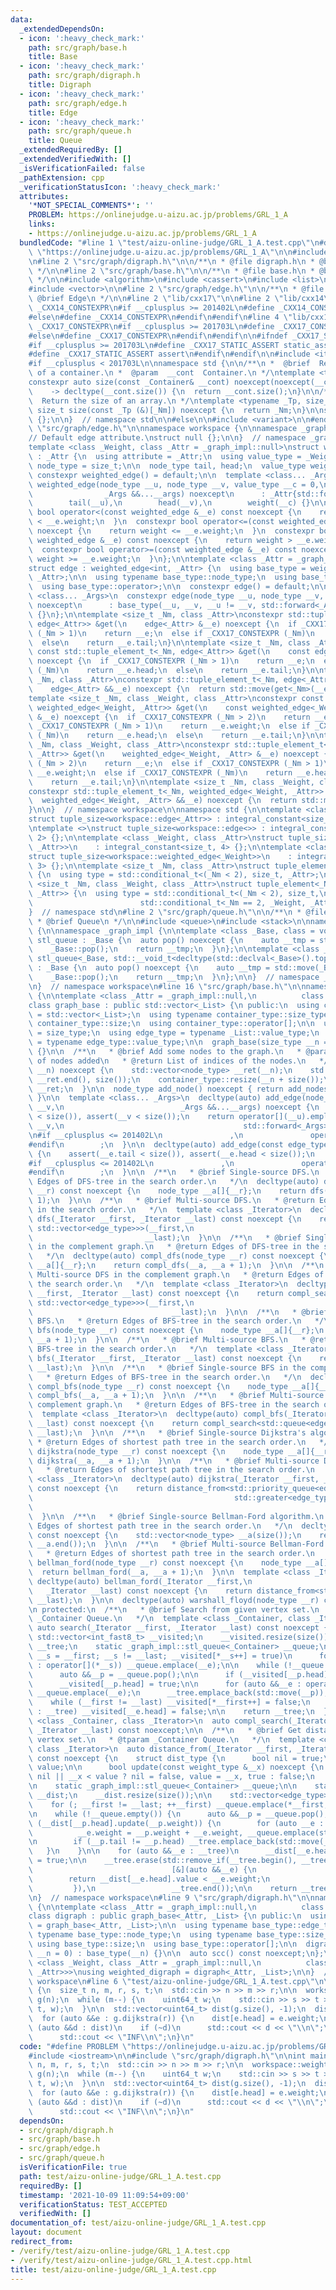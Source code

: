 ```yaml
---
data:
  _extendedDependsOn:
  - icon: ':heavy_check_mark:'
    path: src/graph/base.h
    title: Base
  - icon: ':heavy_check_mark:'
    path: src/graph/digraph.h
    title: Digraph
  - icon: ':heavy_check_mark:'
    path: src/graph/edge.h
    title: Edge
  - icon: ':heavy_check_mark:'
    path: src/graph/queue.h
    title: Queue
  _extendedRequiredBy: []
  _extendedVerifiedWith: []
  _isVerificationFailed: false
  _pathExtension: cpp
  _verificationStatusIcon: ':heavy_check_mark:'
  attributes:
    '*NOT_SPECIAL_COMMENTS*': ''
    PROBLEM: https://onlinejudge.u-aizu.ac.jp/problems/GRL_1_A
    links:
    - https://onlinejudge.u-aizu.ac.jp/problems/GRL_1_A
  bundledCode: "#line 1 \"test/aizu-online-judge/GRL_1_A.test.cpp\"\n#define PROBLEM\
    \ \"https://onlinejudge.u-aizu.ac.jp/problems/GRL_1_A\"\n\n#include <iostream>\n\
    \n#line 2 \"src/graph/digraph.h\"\n\n/**\n * @file digraph.h\n * @brief Digraph\n\
    \ */\n\n#line 2 \"src/graph/base.h\"\n\n/**\n * @file base.h\n * @brief Base\n\
    \ */\n\n#include <algorithm>\n#include <cassert>\n#include <list>\n#include <numeric>\n\
    #include <vector>\n\n#line 2 \"src/graph/edge.h\"\n\n/**\n * @file edge.h\n *\
    \ @brief Edge\n */\n\n#line 2 \"lib/cxx17\"\n\n#line 2 \"lib/cxx14\"\n\n#ifndef\
    \ _CXX14_CONSTEXPR\n#if __cplusplus >= 201402L\n#define _CXX14_CONSTEXPR constexpr\n\
    #else\n#define _CXX14_CONSTEXPR\n#endif\n#endif\n#line 4 \"lib/cxx17\"\n\n#ifndef\
    \ _CXX17_CONSTEXPR\n#if __cplusplus >= 201703L\n#define _CXX17_CONSTEXPR constexpr\n\
    #else\n#define _CXX17_CONSTEXPR\n#endif\n#endif\n\n#ifndef _CXX17_STATIC_ASSERT\n\
    #if __cplusplus >= 201703L\n#define _CXX17_STATIC_ASSERT static_assert\n#else\n\
    #define _CXX17_STATIC_ASSERT assert\n#endif\n#endif\n\n#include <iterator>\n\n\
    #if __cplusplus < 201703L\n\nnamespace std {\n\n/**\n *  @brief  Return the size\
    \ of a container.\n *  @param  __cont  Container.\n */\ntemplate <typename _Container>\n\
    constexpr auto size(const _Container& __cont) noexcept(noexcept(__cont.size()))\n\
    \    -> decltype(__cont.size()) {\n  return __cont.size();\n}\n\n/**\n *  @brief\
    \  Return the size of an array.\n */\ntemplate <typename _Tp, size_t _Nm>\nconstexpr\
    \ size_t size(const _Tp (&)[_Nm]) noexcept {\n  return _Nm;\n}\n\nstruct monostate\
    \ {};\n\n}  // namespace std\n\n#else\n\n#include <variant>\n\n#endif\n#line 9\
    \ \"src/graph/edge.h\"\n\nnamespace workspace {\n\nnamespace _graph_impl {\n\n\
    // Default edge attribute.\nstruct null {};\n\n}  // namespace _graph_impl\n\n\
    template <class _Weight, class _Attr = _graph_impl::null>\nstruct weighted_edge\
    \ : _Attr {\n  using attribute = _Attr;\n  using value_type = _Weight;\n  using\
    \ node_type = size_t;\n\n  node_type tail, head;\n  value_type weight{};\n\n \
    \ constexpr weighted_edge() = default;\n\n  template <class... _Args>\n  constexpr\
    \ weighted_edge(node_type __u, node_type __v, value_type __c = 0,\n          \
    \                _Args &&...__args) noexcept\n      : _Attr{std::forward<_Args>(__args)...},\n\
    \        tail(__u),\n        head(__v),\n        weight(__c) {}\n\n  constexpr\
    \ bool operator<(const weighted_edge &__e) const noexcept {\n    return weight\
    \ < __e.weight;\n  }\n  constexpr bool operator<=(const weighted_edge &__e) const\
    \ noexcept {\n    return weight <= __e.weight;\n  }\n  constexpr bool operator>(const\
    \ weighted_edge &__e) const noexcept {\n    return weight > __e.weight;\n  }\n\
    \  constexpr bool operator>=(const weighted_edge &__e) const noexcept {\n    return\
    \ weight >= __e.weight;\n  }\n};\n\ntemplate <class _Attr = _graph_impl::null>\n\
    struct edge : weighted_edge<int, _Attr> {\n  using base_type = weighted_edge<int,\
    \ _Attr>;\n\n  using typename base_type::node_type;\n  using base_type::operator<;\n\
    \  using base_type::operator>;\n\n  constexpr edge() = default;\n\n  template\
    \ <class... _Args>\n  constexpr edge(node_type __u, node_type __v, _Args &&...__args)\
    \ noexcept\n      : base_type(__u, __v, __u != __v, std::forward<_Args>(__args)...)\
    \ {}\n};\n\ntemplate <size_t _Nm, class _Attr>\nconstexpr std::tuple_element_t<_Nm,\
    \ edge<_Attr>> &get(\n    edge<_Attr> &__e) noexcept {\n  if _CXX17_CONSTEXPR\
    \ (_Nm > 1)\n    return __e;\n  else if _CXX17_CONSTEXPR (_Nm)\n    return __e.head;\n\
    \  else\n    return __e.tail;\n}\n\ntemplate <size_t _Nm, class _Attr>\nconstexpr\
    \ const std::tuple_element_t<_Nm, edge<_Attr>> &get(\n    const edge<_Attr> &__e)\
    \ noexcept {\n  if _CXX17_CONSTEXPR (_Nm > 1)\n    return __e;\n  else if _CXX17_CONSTEXPR\
    \ (_Nm)\n    return __e.head;\n  else\n    return __e.tail;\n}\n\ntemplate <size_t\
    \ _Nm, class _Attr>\nconstexpr std::tuple_element_t<_Nm, edge<_Attr>> &&get(\n\
    \    edge<_Attr> &&__e) noexcept {\n  return std::move(get<_Nm>(__e));\n}\n\n\
    template <size_t _Nm, class _Weight, class _Attr>\nconstexpr const std::tuple_element_t<_Nm,\
    \ weighted_edge<_Weight, _Attr>> &get(\n    const weighted_edge<_Weight, _Attr>\
    \ &__e) noexcept {\n  if _CXX17_CONSTEXPR (_Nm > 2)\n    return __e;\n  else if\
    \ _CXX17_CONSTEXPR (_Nm > 1)\n    return __e.weight;\n  else if _CXX17_CONSTEXPR\
    \ (_Nm)\n    return __e.head;\n  else\n    return __e.tail;\n}\n\ntemplate <size_t\
    \ _Nm, class _Weight, class _Attr>\nconstexpr std::tuple_element_t<_Nm, weighted_edge<_Weight,\
    \ _Attr>> &get(\n    weighted_edge<_Weight, _Attr> &__e) noexcept {\n  if _CXX17_CONSTEXPR\
    \ (_Nm > 2)\n    return __e;\n  else if _CXX17_CONSTEXPR (_Nm > 1)\n    return\
    \ __e.weight;\n  else if _CXX17_CONSTEXPR (_Nm)\n    return __e.head;\n  else\n\
    \    return __e.tail;\n}\n\ntemplate <size_t _Nm, class _Weight, class _Attr>\n\
    constexpr std::tuple_element_t<_Nm, weighted_edge<_Weight, _Attr>> &&get(\n  \
    \  weighted_edge<_Weight, _Attr> &&__e) noexcept {\n  return std::move(get<_Nm>(__e));\n\
    }\n\n}  // namespace workspace\n\nnamespace std {\n\ntemplate <class _Attr>\n\
    struct tuple_size<workspace::edge<_Attr>> : integral_constant<size_t, 3> {};\n\
    \ntemplate <>\nstruct tuple_size<workspace::edge<>> : integral_constant<size_t,\
    \ 2> {};\n\ntemplate <class _Weight, class _Attr>\nstruct tuple_size<workspace::weighted_edge<_Weight,\
    \ _Attr>>\n    : integral_constant<size_t, 4> {};\n\ntemplate <class _Weight>\n\
    struct tuple_size<workspace::weighted_edge<_Weight>>\n    : integral_constant<size_t,\
    \ 3> {};\n\ntemplate <size_t _Nm, class _Attr>\nstruct tuple_element<_Nm, workspace::edge<_Attr>>\
    \ {\n  using type = std::conditional_t<(_Nm < 2), size_t, _Attr>;\n};\n\ntemplate\
    \ <size_t _Nm, class _Weight, class _Attr>\nstruct tuple_element<_Nm, workspace::weighted_edge<_Weight,\
    \ _Attr>> {\n  using type = std::conditional_t<(_Nm < 2), size_t,\n          \
    \                        std::conditional_t<_Nm == 2, _Weight, _Attr>>;\n};\n\n\
    }  // namespace std\n#line 2 \"src/graph/queue.h\"\n\n/**\n * @file queue.h\n\
    \ * @brief Queue\n */\n\n#include <queue>\n#include <stack>\n\nnamespace workspace\
    \ {\n\nnamespace _graph_impl {\n\ntemplate <class _Base, class = void> struct\
    \ stl_queue : _Base {\n  auto pop() noexcept {\n    auto __tmp = std::move(_Base::front());\n\
    \    _Base::pop();\n    return __tmp;\n  }\n};\n\ntemplate <class _Base>\nstruct\
    \ stl_queue<_Base, std::__void_t<decltype(std::declval<_Base>().top())>>\n   \
    \ : _Base {\n  auto pop() noexcept {\n    auto __tmp = std::move(_Base::top());\n\
    \    _Base::pop();\n    return __tmp;\n  }\n};\n\n}  // namespace _graph_impl\n\
    \n}  // namespace workspace\n#line 16 \"src/graph/base.h\"\n\nnamespace workspace\
    \ {\n\ntemplate <class _Attr = _graph_impl::null,\n          class _List = std::vector<edge<_Attr>>>\n\
    class graph_base : public std::vector<_List> {\n public:\n  using container_type\
    \ = std::vector<_List>;\n  using typename container_type::size_type;\n\n  using\
    \ container_type::size;\n  using container_type::operator[];\n\n  using node_type\
    \ = size_type;\n  using edge_type = typename _List::value_type;\n  using weight_type\
    \ = typename edge_type::value_type;\n\n  graph_base(size_type __n = 0) : container_type(__n)\
    \ {}\n\n  /**\n   * @brief Add some nodes to the graph.\n   * @param __n Number\
    \ of nodes added\n   * @return List of indices of the nodes.\n   */\n  auto add_nodes(size_type\
    \ __n) noexcept {\n    std::vector<node_type> __ret(__n);\n    std::iota(__ret.begin(),\
    \ __ret.end(), size());\n    container_type::resize(__n + size());\n    return\
    \ __ret;\n  }\n\n  node_type add_node() noexcept { return add_nodes(1).front();\
    \ }\n\n  template <class... _Args>\n  decltype(auto) add_edge(node_type __u, node_type\
    \ __v,\n                          _Args &&...__args) noexcept {\n    assert(__u\
    \ < size()), assert(__v < size());\n    return operator[](__u).emplace_back(__u,\
    \ __v,\n                                        std::forward<_Args>(__args)...)\n\
    \n#if __cplusplus <= 201402L\n               ,\n               operator[](__u).back()\n\
    #endif\n        ;\n  }\n\n  decltype(auto) add_edge(const edge_type &__e) noexcept\
    \ {\n    assert(__e.tail < size()), assert(__e.head < size());\n    return operator[](__e.tail).emplace_back(__e)\n\
    #if __cplusplus <= 201402L\n               ,\n               operator[](__e.tail).back()\n\
    #endif\n        ;\n  }\n\n  /**\n   * @brief Single-source DFS.\n   * @return\
    \ Edges of DFS-tree in the search order.\n   */\n  decltype(auto) dfs(node_type\
    \ __r) const noexcept {\n    node_type __a[]{__r};\n    return dfs(__a, __a +\
    \ 1);\n  }\n\n  /**\n   * @brief Multi-source DFS.\n   * @return Edges of DFS-tree\
    \ in the search order.\n   */\n  template <class _Iterator>\n  decltype(auto)\
    \ dfs(_Iterator __first, _Iterator __last) const noexcept {\n    return search<std::stack<edge_type,\
    \ std::vector<edge_type>>>(__first,\n                                        \
    \                         __last);\n  }\n\n  /**\n   * @brief Single-source DFS\
    \ in the complement graph.\n   * @return Edges of DFS-tree in the search order.\n\
    \   */\n  decltype(auto) compl_dfs(node_type __r) const noexcept {\n    node_type\
    \ __a[]{__r};\n    return compl_dfs(__a, __a + 1);\n  }\n\n  /**\n   * @brief\
    \ Multi-source DFS in the complement graph.\n   * @return Edges of DFS-tree in\
    \ the search order.\n   */\n  template <class _Iterator>\n  decltype(auto) compl_dfs(_Iterator\
    \ __first, _Iterator __last) const noexcept {\n    return compl_search<std::stack<edge_type,\
    \ std::vector<edge_type>>>(__first,\n                                        \
    \                               __last);\n  }\n\n  /**\n   * @brief Single-source\
    \ BFS.\n   * @return Edges of BFS-tree in the search order.\n   */\n  decltype(auto)\
    \ bfs(node_type __r) const noexcept {\n    node_type __a[]{__r};\n    return bfs(__a,\
    \ __a + 1);\n  }\n\n  /**\n   * @brief Multi-source BFS.\n   * @return Edges of\
    \ BFS-tree in the search order.\n   */\n  template <class _Iterator>\n  decltype(auto)\
    \ bfs(_Iterator __first, _Iterator __last) const noexcept {\n    return search<std::queue<edge_type>>(__first,\
    \ __last);\n  }\n\n  /**\n   * @brief Single-source BFS in the complement graph.\n\
    \   * @return Edges of BFS-tree in the search order.\n   */\n  decltype(auto)\
    \ compl_bfs(node_type __r) const noexcept {\n    node_type __a[]{__r};\n    return\
    \ compl_bfs(__a, __a + 1);\n  }\n\n  /**\n   * @brief Multi-source BFS in the\
    \ complement graph.\n   * @return Edges of BFS-tree in the search order.\n   */\n\
    \  template <class _Iterator>\n  decltype(auto) compl_bfs(_Iterator __first, _Iterator\
    \ __last) const noexcept {\n    return compl_search<std::queue<edge_type>>(__first,\
    \ __last);\n  }\n\n  /**\n   * @brief Single-source Dijkstra's algorithm.\n  \
    \ * @return Edges of shortest path tree in the search order.\n   */\n  decltype(auto)\
    \ dijkstra(node_type __r) const noexcept {\n    node_type __a[]{__r};\n    return\
    \ dijkstra(__a, __a + 1);\n  }\n\n  /**\n   * @brief Multi-source Dijkstra's algorithm.\n\
    \   * @return Edges of shortest path tree in the search order.\n   */\n  template\
    \ <class _Iterator>\n  decltype(auto) dijkstra(_Iterator __first, _Iterator __last)\
    \ const noexcept {\n    return distance_from<std::priority_queue<edge_type, std::vector<edge_type>,\n\
    \                                             std::greater<edge_type>>>(__first,\n\
    \                                                                       __last);\n\
    \  }\n\n  /**\n   * @brief Single-source Bellman-Ford algorithm.\n   * @return\
    \ Edges of shortest path tree in the search order.\n   */\n  decltype(auto) bellman_ford()\
    \ const noexcept {\n    std::vector<node_type> __a(size());\n    return bellman_ford(__a.begin(),\
    \ __a.end());\n  }\n\n  /**\n   * @brief Multi-source Bellman-Ford algorithm.\n\
    \   * @return Edges of shortest path tree in the search order.\n   */\n  decltype(auto)\
    \ bellman_ford(node_type __r) const noexcept {\n    node_type __a[]{__r};\n  \
    \  return bellman_ford(__a, __a + 1);\n  }\n\n  template <class _Iterator>\n \
    \ decltype(auto) bellman_ford(_Iterator __first,\n                           \
    \   _Iterator __last) const noexcept {\n    return distance_from<std::queue<edge_type>>(__first,\
    \ __last);\n  }\n\n  decltype(auto) warshall_floyd(node_type __r) const noexcept;\n\
    \n protected:\n  /**\n   * @brief Search from given vertex set.\n   * @tparam\
    \ _Container Queue.\n   */\n  template <class _Container, class _Iterator>\n \
    \ auto search(_Iterator __first, _Iterator __last) const noexcept {\n    static\
    \ std::vector<int_fast8_t> __visited;\n    __visited.resize(size());\n\n    std::vector<edge_type>\
    \ __tree;\n    static _graph_impl::stl_queue<_Container> __queue;\n\n    for (auto\
    \ __s = __first; __s != __last; __visited[*__s++] = true)\n      for (auto &&__e\
    \ : operator[](*__s)) __queue.emplace(__e);\n\n    while (!__queue.empty()) {\n\
    \      auto &&__p = __queue.pop();\n\n      if (__visited[__p.head]) continue;\n\
    \      __visited[__p.head] = true;\n\n      for (auto &&__e : operator[](__p.head))\
    \ __queue.emplace(__e);\n      __tree.emplace_back(std::move(__p));\n    }\n\n\
    \    while (__first != __last) __visited[*__first++] = false;\n    for (auto &&__e\
    \ : __tree) __visited[__e.head] = false;\n\n    return __tree;\n  }\n\n  template\
    \ <class _Container, class _Iterator>\n  auto compl_search(_Iterator __first,\
    \ _Iterator __last) const noexcept;\n\n  /**\n   * @brief Get distance from given\
    \ vertex set.\n   * @tparam _Container Queue.\n   */\n  template <class _Container,\
    \ class _Iterator>\n  auto distance_from(_Iterator __first, _Iterator __last)\
    \ const noexcept {\n    struct dist_type {\n      bool nil = true;\n      weight_type\
    \ value;\n\n      bool update(const weight_type &__x) noexcept {\n        return\
    \ nil || __x < value ? nil = false, value = __x, true : false;\n      }\n    };\n\
    \n    static _graph_impl::stl_queue<_Container> __queue;\n\n    static std::vector<dist_type>\
    \ __dist;\n    __dist.resize(size());\n\n    std::vector<edge_type> __tree;\n\n\
    \    for (; __first != __last; ++__first) __queue.emplace(*__first, *__first);\n\
    \n    while (!__queue.empty()) {\n      auto &&__p = __queue.pop();\n\n      if\
    \ (__dist[__p.head].update(__p.weight)) {\n        for (auto __e : operator[](__p.head))\n\
    \          __e.weight = __p.weight + __e.weight, __queue.emplace(std::move(__e));\n\
    \n        if (__p.tail != __p.head) __tree.emplace_back(std::move(__p));\n   \
    \   }\n    }\n\n    for (auto &&__e : __tree)\n      __dist[__e.head].nil = __dist[__e.tail].nil\
    \ = true;\n\n    __tree.erase(std::remove_if(__tree.begin(), __tree.end(),\n \
    \                               [&](auto &&__e) {\n                          \
    \        return __dist[__e.head].value < __e.weight;\n                       \
    \         }),\n                 __tree.end());\n\n    return __tree;\n  }\n};\n\
    \n}  // namespace workspace\n#line 9 \"src/graph/digraph.h\"\n\nnamespace workspace\
    \ {\n\ntemplate <class _Attr = _graph_impl::null,\n          class _List = std::vector<edge<_Attr>>>\n\
    class digraph : public graph_base<_Attr, _List> {\n public:\n  using base_type\
    \ = graph_base<_Attr, _List>;\n\n  using typename base_type::edge_type;\n  using\
    \ typename base_type::node_type;\n  using typename base_type::size_type;\n\n \
    \ using base_type::size;\n  using base_type::operator[];\n\n  digraph(size_type\
    \ __n = 0) : base_type(__n) {}\n\n  auto scc() const noexcept;\n};\n\ntemplate\
    \ <class _Weight, class _Attr = _graph_impl::null,\n          class _List = std::vector<weighted_edge<_Weight,\
    \ _Attr>>>\nusing weighted_digraph = digraph<_Attr, _List>;\n\n}  // namespace\
    \ workspace\n#line 6 \"test/aizu-online-judge/GRL_1_A.test.cpp\"\n\nint main()\
    \ {\n  size_t n, m, r, s, t;\n  std::cin >> n >> m >> r;\n\n  workspace::weighted_digraph<uint64_t>\
    \ g(n);\n  while (m--) {\n    uint64_t w;\n    std::cin >> s >> t >> w;\n    g.add_edge(s,\
    \ t, w);\n  }\n\n  std::vector<uint64_t> dist(g.size(), -1);\n  dist[r] = 0;\n\
    \  for (auto &&e : g.dijkstra(r)) {\n    dist[e.head] = e.weight;\n  }\n\n  for\
    \ (auto &&d : dist)\n    if (~d)\n      std::cout << d << \"\\n\";\n    else\n\
    \      std::cout << \"INF\\n\";\n}\n"
  code: "#define PROBLEM \"https://onlinejudge.u-aizu.ac.jp/problems/GRL_1_A\"\n\n\
    #include <iostream>\n\n#include \"src/graph/digraph.h\"\n\nint main() {\n  size_t\
    \ n, m, r, s, t;\n  std::cin >> n >> m >> r;\n\n  workspace::weighted_digraph<uint64_t>\
    \ g(n);\n  while (m--) {\n    uint64_t w;\n    std::cin >> s >> t >> w;\n    g.add_edge(s,\
    \ t, w);\n  }\n\n  std::vector<uint64_t> dist(g.size(), -1);\n  dist[r] = 0;\n\
    \  for (auto &&e : g.dijkstra(r)) {\n    dist[e.head] = e.weight;\n  }\n\n  for\
    \ (auto &&d : dist)\n    if (~d)\n      std::cout << d << \"\\n\";\n    else\n\
    \      std::cout << \"INF\\n\";\n}\n"
  dependsOn:
  - src/graph/digraph.h
  - src/graph/base.h
  - src/graph/edge.h
  - src/graph/queue.h
  isVerificationFile: true
  path: test/aizu-online-judge/GRL_1_A.test.cpp
  requiredBy: []
  timestamp: '2021-10-09 11:09:54+09:00'
  verificationStatus: TEST_ACCEPTED
  verifiedWith: []
documentation_of: test/aizu-online-judge/GRL_1_A.test.cpp
layout: document
redirect_from:
- /verify/test/aizu-online-judge/GRL_1_A.test.cpp
- /verify/test/aizu-online-judge/GRL_1_A.test.cpp.html
title: test/aizu-online-judge/GRL_1_A.test.cpp
---
```

